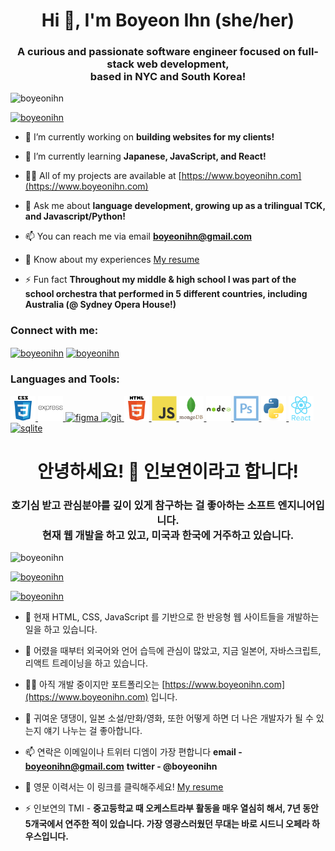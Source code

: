 <h1 align="center">Hi 👋, I'm Boyeon Ihn (she/her)</h1>
<h3 align="center">A curious and passionate software engineer focused on full-stack web development, <br> based in NYC and South Korea!</h3>

<p align="left"> <img src="https://komarev.com/ghpvc/?username=boyeonihn&label=Profile%20views&color=0e75b6&style=flat" alt="boyeonihn" /> </p>

<p align="left"> <a href="https://twitter.com/boyeonihn" target="blank"><img src="https://img.shields.io/twitter/follow/boyeonihn?logo=twitter&style=for-the-badge" alt="boyeonihn" /></a> </p>

- 🔭 I’m currently working on **building websites for my clients!**

- 🌱 I’m currently learning **Japanese, JavaScript, and React!**

- 👨‍💻 All of my projects are available at [https://www.boyeonihn.com](https://www.boyeonihn.com)

- 💬 Ask me about **language development, growing up as a trilingual TCK, and Javascript/Python!**

- 📫 You can reach me via email **boyeonihn@gmail.com**

- 📄 Know about my experiences [My resume](https://docs.google.com/document/d/1OFmIMOtr7r7ALTcEYSY12gHNPBxxKhiN/edit?usp=sharing&ouid=113013109706213627066&rtpof=true&sd=true)

- ⚡ Fun fact **Throughout my middle & high school I was part of the school orchestra that performed in 5 different countries, including Australia (@ Sydney Opera House!)**

<h3 align="left">Connect with me:</h3>
<p align="left">
<a href="https://twitter.com/boyeonihn" target="blank"><img align="center" src="https://raw.githubusercontent.com/rahuldkjain/github-profile-readme-generator/master/src/images/icons/Social/twitter.svg" alt="boyeonihn" height="30" width="40" /></a>
<a href="https://linkedin.com/in/boyeonihn" target="blank"><img align="center" src="https://raw.githubusercontent.com/rahuldkjain/github-profile-readme-generator/master/src/images/icons/Social/linked-in-alt.svg" alt="boyeonihn" height="30" width="40" /></a>
</p>

<h3 align="left">Languages and Tools:</h3>
<p align="left"> <a href="https://www.w3schools.com/css/" target="_blank" rel="noreferrer"> <img src="https://raw.githubusercontent.com/devicons/devicon/master/icons/css3/css3-original-wordmark.svg" alt="css3" width="40" height="40"/> </a> <a href="https://expressjs.com" target="_blank" rel="noreferrer"> <img src="https://raw.githubusercontent.com/devicons/devicon/master/icons/express/express-original-wordmark.svg" alt="express" width="40" height="40"/> </a> <a href="https://www.figma.com/" target="_blank" rel="noreferrer"> <img src="https://www.vectorlogo.zone/logos/figma/figma-icon.svg" alt="figma" width="40" height="40"/> </a> <a href="https://git-scm.com/" target="_blank" rel="noreferrer"> <img src="https://www.vectorlogo.zone/logos/git-scm/git-scm-icon.svg" alt="git" width="40" height="40"/> </a> <a href="https://www.w3.org/html/" target="_blank" rel="noreferrer"> <img src="https://raw.githubusercontent.com/devicons/devicon/master/icons/html5/html5-original-wordmark.svg" alt="html5" width="40" height="40"/> </a> <a href="https://developer.mozilla.org/en-US/docs/Web/JavaScript" target="_blank" rel="noreferrer"> <img src="https://raw.githubusercontent.com/devicons/devicon/master/icons/javascript/javascript-original.svg" alt="javascript" width="40" height="40"/> </a> <a href="https://www.mongodb.com/" target="_blank" rel="noreferrer"> <img src="https://raw.githubusercontent.com/devicons/devicon/master/icons/mongodb/mongodb-original-wordmark.svg" alt="mongodb" width="40" height="40"/> </a> <a href="https://nodejs.org" target="_blank" rel="noreferrer"> <img src="https://raw.githubusercontent.com/devicons/devicon/master/icons/nodejs/nodejs-original-wordmark.svg" alt="nodejs" width="40" height="40"/> </a> <a href="https://www.photoshop.com/en" target="_blank" rel="noreferrer"> <img src="https://raw.githubusercontent.com/devicons/devicon/master/icons/photoshop/photoshop-line.svg" alt="photoshop" width="40" height="40"/> </a> <a href="https://www.python.org" target="_blank" rel="noreferrer"> <img src="https://raw.githubusercontent.com/devicons/devicon/master/icons/python/python-original.svg" alt="python" width="40" height="40"/> </a> <a href="https://reactjs.org/" target="_blank" rel="noreferrer"> <img src="https://raw.githubusercontent.com/devicons/devicon/master/icons/react/react-original-wordmark.svg" alt="react" width="40" height="40"/> </a> <a href="https://www.sqlite.org/" target="_blank" rel="noreferrer"> <img src="https://www.vectorlogo.zone/logos/sqlite/sqlite-icon.svg" alt="sqlite" width="40" height="40"/> </a> </p>

#

<h1 align="center">안녕하세요! 👋 인보연이라고 합니다! </h1>
<h3 align="center"> 호기심 받고 관심분야를 깊이 있게 참구하는 걸 좋아하는 소프트 엔지니어입니다. <br> 현재 웹 개발을 하고 있고, 미국과 한국에 거주하고 있습니다.</h3>

<p align="left"> <img src="https://komarev.com/ghpvc/?username=boyeonihn&label=Profile%20views&color=0e75b6&style=flat" alt="boyeonihn" /> </p>

<p align="left"> <a href="https://twitter.com/boyeonihn" target="blank"><img src="https://img.shields.io/twitter/follow/boyeonihn?logo=twitter&style=for-the-badge" alt="boyeonihn" /></a> </p>

<p align="left"> <a href="https://twitter.com/boyeonihn" target="blank"><img src="https://img.shields.io/twitter/follow/boyeonihn?logo=twitter&style=for-the-badge" alt="boyeonihn" /></a> </p>

- 🔭 현재 HTML, CSS, JavaScript 를 기반으로 한 반응형 웹 사이트들을 개발하는 일을 하고 있습니다. 

- 🌱 어렸을 때부터 외국어와 언어 습득에 관심이 많았고, 지금 일본어, 자바스크립트, 리액트 트레이닝을 하고 있습니다. 

- 👨‍💻 아직 개발 중이지만 포트폴리오는 [https://www.boyeonihn.com](https://www.boyeonihn.com) 입니다. 

- 💬 귀여운 댕댕이, 일본 소설/만화/영화, 또한 어떻게 하면 더 나은 개발자가 될 수 있는지 얘기 나누는 걸 좋아합니다.  
 
- 📫 연락은 이메일이나 트위터 디엠이 가장 편합니다 **email - boyeonihn@gmail.com** **twitter - @boyeonihn** 

- 📄 영문 이력서는 이 링크를 클릭해주세요! [My resume](https://docs.google.com/document/d/1OFmIMOtr7r7ALTcEYSY12gHNPBxxKhiN/edit?usp=sharing&ouid=113013109706213627066&rtpof=true&sd=true)

- ⚡ 인보연의 TMI - **중고등학교 때 오케스트라부 활동을 매우 열심히 해서, 7년 동안 5개국에서 연주한 적이 있습니다. 가장 영광스러웠던 무대는 바로 시드니 오페라 하우스입니다.**


<!---
boyeonihn/boyeonihn is a ✨ special ✨ repository because its `README.md` (this file) appears on your GitHub profile.
You can click the Preview link to take a look at your changes.
--->
